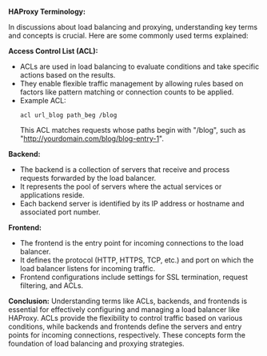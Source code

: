 **HAProxy Terminology:**

In discussions about load balancing and proxying, understanding key terms and concepts is crucial. Here are some commonly used terms explained:

**Access Control List (ACL):**
- ACLs are used in load balancing to evaluate conditions and take specific actions based on the results.
- They enable flexible traffic management by allowing rules based on factors like pattern matching or connection counts to be applied.
- Example ACL:
  ```
  acl url_blog path_beg /blog
  ```
  This ACL matches requests whose paths begin with "/blog", such as "http://yourdomain.com/blog/blog-entry-1".

**Backend:**
- The backend is a collection of servers that receive and process requests forwarded by the load balancer.
- It represents the pool of servers where the actual services or applications reside.
- Each backend server is identified by its IP address or hostname and associated port number.

**Frontend:**
- The frontend is the entry point for incoming connections to the load balancer.
- It defines the protocol (HTTP, HTTPS, TCP, etc.) and port on which the load balancer listens for incoming traffic.
- Frontend configurations include settings for SSL termination, request filtering, and ACLs.

**Conclusion:**
Understanding terms like ACLs, backends, and frontends is essential for effectively configuring and managing a load balancer like HAProxy. ACLs provide the flexibility to control traffic based on various conditions, while backends and frontends define the servers and entry points for incoming connections, respectively. These concepts form the foundation of load balancing and proxying strategies.